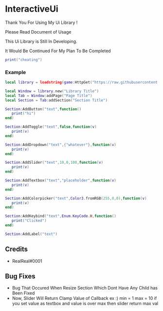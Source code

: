 # InteractiveUi

Thank You For Using My Ui Library !

Please Read Document of Usage

This Ui Library is Still In Developing.

It Would Be Continued For My Plan To Be Completed

```lua
print("cheating")
```

### Example

```lua
local library = loadstring(game:HttpGet("https://raw.githubusercontent.com/jiwonpaly/InteractiveUi/main/InteractiveUi.lua"))()

local Window = library.new("Library Title")
local Tab = Window:addPage("Page Title")
local Section = Tab:addSection("Section Title")

Section:AddButton("text",function()
   print("hi")
end)

Section:AddToggle("text",false,function(v)
   print(v)
end)

Section:AddDropdown("text",{"whatever"},function(v)
   print(v)
end)

Section:AddSlider("text",10,0,100,function(v)
   print(v)
end)

Section:AddTextbox("text","placeholder",function(v)
   print(v)
end)

Section:AddColorpicker("text",Color3.fromRGB(255,0,0),function(v)
   print(v)
end)

Section:AddKeybind("text",Enum.KeyCode.H,function()
   print("Clicked")
end)

Section:AddLabel("text")

```
## Credits

- RealReal#0001

## Bug Fixes

- Bug That Occured When Resize Section Which Dont Have Any Child has Been Fixed
- Now, Slider Will Return Clamp Value of Callback ex :) min = 1 max = 10 if you set value as textbox and value is over max then slider return max val
